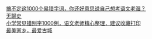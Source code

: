   
[搞不定这1000个易错字词，你还好意思说自己想考语文老湿？](http://www.dianyue.me/archives/832/vciipa49vr84pwmh/)  
[无聊史](http://www.dianyue.me/archives/732/ghwcnavh3edq799g/)  
[小学常见错别字1000例，语文老师精心整理，建议收藏打印](http://www.dianyue.me/archives/374/0aiog6oyfiy7dtlv/)  
[最美家乡，最爱古城](http://www.dianyue.me/archives/482/nlgxaikk2ny9eeku/)